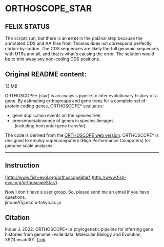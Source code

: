 # ORTHOSCOPE_STAR    

## FELIX STATUS

The scripts run, but there is an __error__ in the pal2nal step because the annotated CDS and AA files from Thomas does not correspond perfectly codon-by-codon. The CDS sequences are likely the full genomic sequences with UTRs and all, and that is what's causing the error. The solution would be to trim away any non-coding CDS positions.

## Original README content:

13 MB

ORTHOSCOPE* (star) is an analysis pipelie to infer evolutionary history of a gene. By estimating orthogroups and gene trees for a complete set of protein coding genes, ORTHOSCOPE* evaluates: 

- gene duplication events on the species tree,
- prensence/abnsence of genes in species lineages    
 (including horizontal gene transfer).   
  
The code is derived from the [ORTHOSCOPE web version](https://github.com/jun-inoue/orthoscope). ORTHOSCOPE* is designed to employ supercomputers (High Performance Computers) for genome scale analyses.

---

## Instruction
[http://www.fish-evol.org/orthoscopeStar/](http://www.fish-evol.org/orthoscopeStar/).  

Now I don't have a user group. So, please send me an email if you have questions.   
jinoueATg.ecc.u-tokyo.ac.jp





## Citation
Inoue J. 2022.
ORTHOSCOPE*: a phylogenetic pipeline for inferring gene histories from genome -wide data. Molecular Biology and Evolution, 39(1):msab301. [Link](https://academic.oup.com/mbe/advance-article/doi/10.1093/molbev/msab301/6400256). 

<br />  

